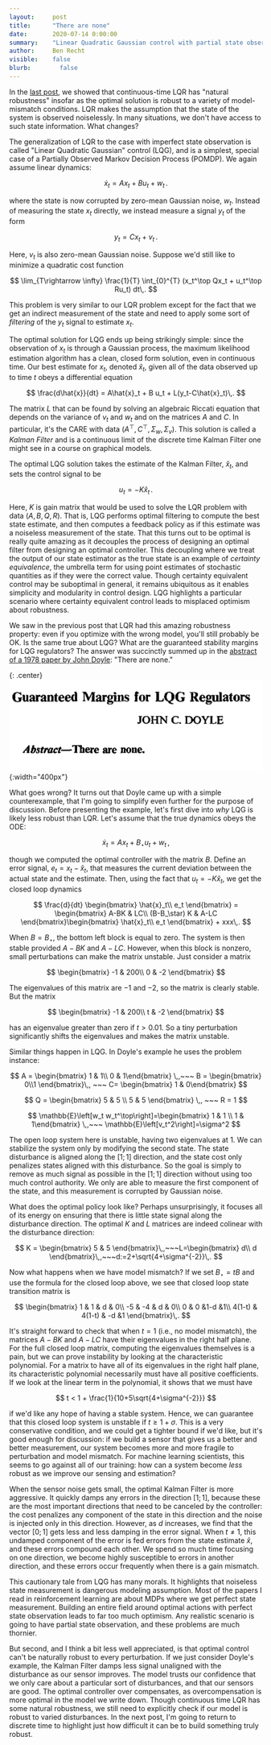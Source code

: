 ```yaml
---
layout:     post
title:      "There are none"
date:       2020-07-14 0:00:00
summary:    "Linear Quadratic Gaussian control with partial state observation has arbitrarily small gain margins. This post dives into Doyle's classic example and how it relates to machine learning."
author:     Ben Recht
visible:    false
blurb: 		  false
---
```


In the [last post](http://www.argmin.net/2020/07/08/gain-margin/), we showed that continuous-time LQR has "natural robustness" insofar as the optimal solution is robust to a variety of model-mismatch conditions. LQR makes the assumption that the state of the system is observed noiselessly. In many situations, we don't have access to such state information. What changes?

The generalization of LQR to the case with imperfect state observation is called "Linear Quadratic Gaussian" control (LQG), and is a simplest, special case of a Partially Observed Markov Decision Process (POMDP).  We again assume linear dynamics:

$$
	\dot{x}_t = Ax_t + B u_t + w_t\,.
$$

where the state is now corrupted by zero-mean Gaussian noise, $w_t$. Instead of measuring the state $x_t$ directly, we instead  measure a signal $y_t$ of the form

$$
	y_t = C x_t + v_t\,.
$$

Here, $v_t$ is also zero-mean Gaussian noise. Suppose we'd still like to minimize a quadratic cost function

$$
\lim_{T\rightarrow \infty} \frac{1}{T} \int_{0}^{T} (x_t^\top Qx_t + u_t^\top Ru_t) dt\,.
$$

This problem is very similar to our LQR problem except for the fact that we get an indirect measurement of the state and need to apply some sort of _filtering_ of the $y_t$ signal to estimate $x_t$.

The optimal solution for LQG ends up being strikingly simple: since the observation of $x_t$ is through a Gaussian process, the maximum likelihood estimation algorithm has a clean, closed form solution, even in continuous time. Our best estimate for $x_t$, denoted $\hat{x}_t$, given all of the data observed up to time $t$ obeys a differential equation

$$
	\frac{d\hat{x}}{dt}  = A\hat{x}_t + B u_t + L(y_t-C\hat{x}_t)\,.
$$

The matrix $L$ that can be found by solving an algebraic Riccati equation that depends on the variance of $v_t$ and $w_t$ and on the matrices $A$ and $C$. In particular, it's the CARE with data $(A^\top,C^\top,\Sigma_w,\Sigma_v)$. This solution is called a _Kalman Filter_ and is a continuous limit of the discrete time Kalman Filter one might see in a course on graphical models.

The optimal LQG solution takes the estimate of the Kalman Filter, $\hat{x}_t$, and sets the control signal to be

$$
	u_t = -K\hat{x}_t\,.
$$

Here, $K$ is gain matrix that would be used to solve the LQR problem with data $(A,B,Q,R)$. That is, LQG performs optimal filtering to compute the best state estimate, and then computes a feedback policy as if this estimate was a noiseless measurement of the state. That this turns out to be optimal is really quite amazing as it decouples the process of designing an optimal filter from designing an optimal controller. This decoupling where we treat the output of our state estimator as the true state is an example of _certainty equivalence_, the umbrella term for using point estimates of stochastic quantities as if they were the correct value. Though certainty equivalent control may be suboptimal in general, it remains ubiquitous as it enables simplicity and modularity in control design. LQG highlights a particular scenario where certainty equivalent control leads to misplaced optimism about robustness.

We saw in the previous post that LQR had this amazing robustness property: even if you optimize with the wrong model, you'll still probably be OK. Is the same true about LQG? What are the guaranteed stability margins for LQG regulators? The answer was succinctly summed up in the [abstract of a 1978 paper by John Doyle](https://ieeexplore.ieee.org/document/1101812): "There are none."

{: .center}
![There Are None](/assets/there_are_none.png){:width="400px"}

What goes wrong? It turns out that Doyle came up with a simple counterexample, that I'm going to simplify even further for the purpose of discussion. Before presenting the example, let's first dive into _why_ LQG is likely less robust than LQR. Let's assume that the true dynamics obeys the ODE:

$$
	\dot{x}_t = Ax_t + B_\star u_t + w_t \,,
$$

though we computed the optimal controller with the matrix $B$. Define an error signal, $e_t = x_t - \hat{x}_t$, that measures the current deviation between the actual state and the estimate. Then, using the fact that $u_t = -K \hat{x}_t$, we get the closed loop dynamics

$$
\frac{d}{dt} \begin{bmatrix}
		\hat{x}_t\\
		e_t
	\end{bmatrix} = \begin{bmatrix} A-BK & LC\\ (B-B_\star) K & A-LC \end{bmatrix}\begin{bmatrix}
		\hat{x}_t\\
		e_t
	\end{bmatrix} + xxx\,.
$$

When $B=B_\star$, the bottom left block is equal to zero. The system is then stable provided $A-BK$ and $A-LC$. However, when this block is nonzero, small perturbations can make the matrix unstable. Just consider a matrix

$$
 \begin{bmatrix} -1 & 200\\ 0 & -2 \end{bmatrix}
$$

The eigenvalues of this matrix are $-1$ and $-2$, so the matrix is clearly stable. But the matrix

$$
 \begin{bmatrix} -1 & 200\\ t & -2 \end{bmatrix}
$$

has an eigenvalue greater than zero if $t>0.01$. So a tiny perturbation significantly shifts the eigenvalues and makes the matrix unstable.

Similar things happen in LQG. In Doyle's example he uses the problem instance:

$$
	A = \begin{bmatrix} 1 & 1\\ 0 & 1\end{bmatrix} \,,~~~ B = \begin{bmatrix} 0\\1 \end{bmatrix}\,, ~~~ C= \begin{bmatrix} 1 & 0\end{bmatrix}
$$

$$
	Q = \begin{bmatrix} 5 & 5 \\ 5 & 5 \end{bmatrix} \,, ~~~ R = 1
$$

$$
	\mathbb{E}\left[w_t w_t^\top\right]=\begin{bmatrix} 1 & 1 \\ 1 & 1\end{bmatrix} \,,~~~ \mathbb{E}\left[v_t^2\right]=\sigma^2
$$

The open loop system here is unstable, having two eigenvalues at $1$. We can stabilize the system only by modifying the second state. The state disturbance is aligned along the $[1;1]$ direction, and the state cost only penalizes states aligned with this disturbance. So the goal is simply to remove as much signal as possible in the $[1;1]$ direction without using too much control authority. We only are able to measure the first component of the state, and this measurement is corrupted by Gaussian noise.

What does the optimal policy look like? Perhaps unsurprisingly, it focuses all of its energy on ensuring that there is little state signal along the disturbance direction. The optimal $K$ and $L$ matrices are indeed colinear with the disturbance direction:

$$
	K = \begin{bmatrix} 5 & 5 \end{bmatrix}\,,~~~L=\begin{bmatrix} d\\ d \end{bmatrix}\,,~~~d:=2+\sqrt{4+\sigma^{-2}}\,.
$$

Now what happens when we have model mismatch? If we set $B_\star=tB$ and use the formula for the closed loop above, we see that closed loop state transition matrix is

$$
\begin{bmatrix}
1 & 1 & d & 0\\
    -5 & -4  & d & 0\\
    0 & 0 &1-d &1\\
    4(1-t) & 4(1-t) & -d &1
    \end{bmatrix}\,.
$$

It's straight forward to check that when $t=1$ (i.e., no model mismatch), the matrices $A-BK$ and $A-LC$ have their eigenvalues in the right half plane. For the full closed loop matrix, computing the eigenvalues themselves is a pain, but we can prove instability by looking at the characteristic polynomial. For a matrix to have all of its eigenvalues in the right half plane, its characteristic polynomial necessarily must have all positive coefficients. If we look at the linear term in the polynomial, it shows that we must have

$$
	t < 1 + \frac{1}{10+5\sqrt{4+\sigma^{-2}}}
$$

if we'd like any hope of having a stable system. Hence, we can guarantee that this closed loop system is unstable if $t\geq 1+\sigma$. This is a very conservative condition, and we could get a tighter bound if we'd like, but it's good enough for discussion: if we build a sensor that gives us a better and better measurement, our system becomes more and more fragile to perturbation and model mismatch. For machine learning scientists, this seems to go against all of our training: how can a system become _less_ robust as we improve our sensing and estimation?

When the sensor noise gets small, the optimal Kalman Filter is more aggressive. It quickly damps any errors in the direction $[1;1]$, because these are the most important directions that need to be canceled by the controller: the cost penalizes any component of the state in this direction and the noise is injected only in this direction. However, as $d$ increases, we find that the vector $[0;1]$ gets less and less damping in the error signal. When $t \neq 1$, this undamped component of the error is fed errors from the state estimate $\hat{x}$, and these errors compound each other. We spend so much time focusing on one direction, we become highly susceptible to errors in another direction, and these errors occur frequently when there is a gain mismatch.

This cautionary tale from LQG has many morals. It highlights that noiseless state measurement is dangerous modeling assumption. Most of the papers I read in reinforcement learning are about MDPs where we get perfect state measurement. Building an entire field around optimal actions with perfect state observation leads to far too much optimism. Any realistic scenario is going to have partial state observation, and these problems are much thornier.

But second, and I think a bit less well appreciated, is that optimal control can't be naturally robust to every perturbation. If we just consider Doyle's example, the Kalman Filter damps less signal unaligned with the disturbance as our sensor improves. The model trusts our confidence that we only care about a particular sort of disturbances, and that our sensors are good. The optimal controller over compensates, as overcompensation is more optimal in the model we write down. Though continuous time LQR has some natural robustness, we still need to explicitly check if our model is robust to varied disturbances. In the next post, I'm going to return to discrete time to highlight just how difficult it can be to build something truly robust.
